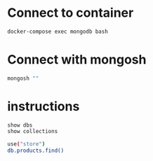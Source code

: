 # Connect to container
```sh
docker-compose exec mongodb bash
```

# Connect with mongosh
```sh
mongosh ""
```

# instructions
```sh
show dbs
show collections
```

```sh
use("store")
db.products.find()
```